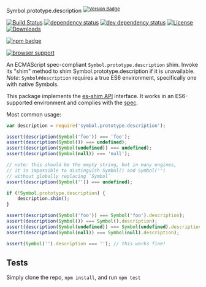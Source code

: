 Symbol.prototype.description <sup>[![Version Badge][npm-version-svg]][package-url]</sup>

[![Build Status][travis-svg]][travis-url]
[![dependency status][deps-svg]][deps-url]
[![dev dependency status][dev-deps-svg]][dev-deps-url]
[![License][license-image]][license-url]
[![Downloads][downloads-image]][downloads-url]

[![npm badge][npm-badge-png]][package-url]

[![browser support][testling-svg]][testling-url]

An ECMAScript spec-compliant `Symbol.prototype.description` shim. Invoke its "shim" method to shim Symbol.prototype.description if it is unavailable.
*Note*: `Symbol#description` requires a true ES6 environment, specifically one with native Symbols.

This package implements the [es-shim API](https://github.com/es-shims/api) interface. It works in an ES6-supported environment and complies with the [spec](https://github.com/michaelficarra/Symbol-description-proposal/).

Most common usage:
```js
var description = require('symbol.prototype.description');

assert(description(Symbol('foo')) === 'foo');
assert(description(Symbol()) === undefined);
assert(description(Symbol(undefined)) === undefined);
assert(description(Symbol(null)) === 'null');

// note: this should be the empty string, but in many engines,
// it is impossible to distinguish Symbol() and Symbol('')
// without globally replacing `Symbol`
assert(description(Symbol('')) === undefined);

if (!Symbol.prototype.description) {
	description.shim();
}

assert(description(Symbol('foo')) === Symbol('foo').description);
assert(description(Symbol()) === Symbol().description);
assert(description(Symbol(undefined)) === Symbol(undefined).description);
assert(description(Symbol(null)) === Symbol(null).description);

assert(Symbol('').description === ''); // this works fine!
```

## Tests
Simply clone the repo, `npm install`, and run `npm test`

[package-url]: https://npmjs.com/package/symbol.prototype.description
[npm-version-svg]: http://versionbadg.es/es-shims/Symbol.prototype.description.svg
[travis-svg]: https://travis-ci.org/es-shims/Symbol.prototype.description.svg
[travis-url]: https://travis-ci.org/es-shims/Symbol.prototype.description
[deps-svg]: https://david-dm.org/es-shims/Symbol.prototype.description.svg
[deps-url]: https://david-dm.org/es-shims/Symbol.prototype.description
[dev-deps-svg]: https://david-dm.org/es-shims/Symbol.prototype.description/dev-status.svg
[dev-deps-url]: https://david-dm.org/es-shims/Symbol.prototype.description#info=devDependencies
[testling-svg]: https://ci.testling.com/es-shims/Symbol.prototype.description.png
[testling-url]: https://ci.testling.com/es-shims/Symbol.prototype.description
[npm-badge-png]: https://nodei.co/npm/symbol.prototype.description.png?downloads=true&stars=true
[license-image]: http://img.shields.io/npm/l/symbol.prototype.description.svg
[license-url]: LICENSE
[downloads-image]: http://img.shields.io/npm/dm/symbol.prototype.description.svg
[downloads-url]: http://npm-stat.com/charts.html?package=symbol.prototype.description
